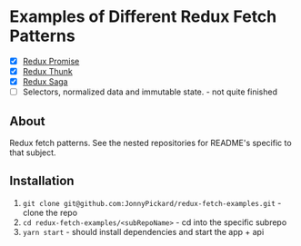 # Examples of Different Redux Fetch Patterns

- [x] [Redux Promise][0]
- [x] [Redux Thunk][1]
- [x] [Redux Saga][2]
- [ ] Selectors, normalized data and immutable state. - not quite finished

## About

Redux fetch patterns. See the nested repositories for README's specific to that subject.

[0]: [https://github.com/JonnyPickard/redux-fetch-examples/tree/master/redux-promise-example]
[1]: [https://github.com/JonnyPickard/redux-fetch-examples/tree/master/redux-thunk-example]
[2]: [https://github.com/JonnyPickard/redux-fetch-examples/tree/master/redux-saga-example]

## Installation

1. `git clone git@github.com:JonnyPickard/redux-fetch-examples.git` - clone the repo
2. `cd redux-fetch-examples/<subRepoName>` - cd into the specific subrepo
3. `yarn start` - should install dependencies and start the app + api